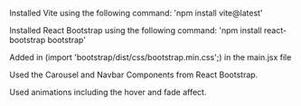 Installed Vite using the following command: 
'npm install vite@latest'

Installed React Bootstrap using the following command:
'npm install react-bootstrap bootstrap'

Added in (import 'bootstrap/dist/css/bootstrap.min.css';) in the main.jsx file

Used the Carousel and Navbar Components from React Bootstrap.

Used animations including the hover and fade affect.